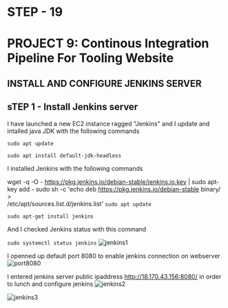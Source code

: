 # STEP - 19
# PROJECT 9: Continous Integration Pipeline For Tooling Website

## INSTALL AND CONFIGURE JENKINS SERVER
## sTEP 1 - Install Jenkins server
I have launched a new EC2 instance ragged "Jenkins" and I update and intalled java JDK with the following commands

`sudo apt update`

`sudo apt install default-jdk-headless`

I installed Jenkins with the following commands

wget -q -O - https://pkg.jenkins.io/debian-stable/jenkins.io.key | sudo apt-key add -
sudo sh -c 'echo deb https://pkg.jenkins.io/debian-stable binary/ > \
    /etc/apt/sources.list.d/jenkins.list'
`sudo apt update`

`sudo apt-get install jenkins`

And I checked Jenkins status with this command

`sudo systemctl status jenkins`
![jenkins1](https://user-images.githubusercontent.com/34573768/160190596-c213f4b3-199f-48d3-86ba-9b79aff500ea.jpg)

I openned up default port 8080 to enable jenkins connection on webserver
![port8080](https://user-images.githubusercontent.com/34573768/160195180-e8ac8397-9fe9-41f6-8e90-c2ac82d12815.jpg)

I entered jenkins server public ipaddress http://18.170.43.156:8080/ in order to lunch and configure jenkins
![jenkins2](https://user-images.githubusercontent.com/34573768/160195415-6e56f548-d798-4cd3-982f-eaa3e91a04d8.jpg)

![jenkins3](https://user-images.githubusercontent.com/34573768/160195424-dd3969cc-2191-4603-8483-83cdcc3f5043.jpg)
